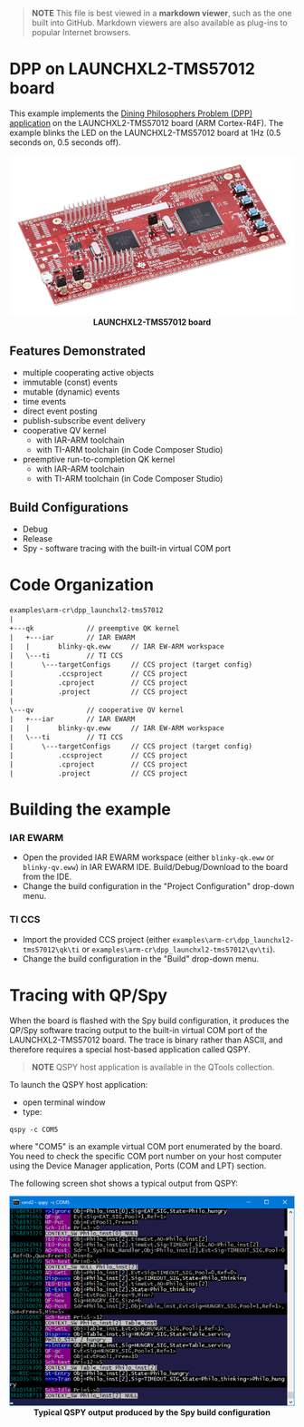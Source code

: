 > **NOTE**
This file is best viewed in a **markdown viewer**, such as the one built into GitHub. Markdown viewers are also available as plug-ins to popular Internet browsers.

# DPP on LAUNCHXL2-TMS57012 board
This example implements the [Dining Philosophers Problem (DPP) application](https://www.state-machine.com/qpc/tut_dpp.html) on the LAUNCHXL2-TMS57012 board (ARM Cortex-R4F). The example blinks the LED on the LAUNCHXL2-TMS57012 board at 1Hz (0.5 seconds on, 0.5 seconds off).

<p align="center">
<img src="./launchxl2-tms57012.png"/><br>
<b>LAUNCHXL2-TMS57012 board</b>
</p>

## Features Demonstrated
- multiple cooperating active objects
- immutable (const) events
- mutable (dynamic) events
- time events
- direct event posting
- publish-subscribe event delivery
- cooperative QV kernel
  + with IAR-ARM toolchain
  + with TI-ARM toolchain (in Code Composer Studio)
- preemptive run-to-completion QK kernel
  + with IAR-ARM toolchain
  + with TI-ARM toolchain (in Code Composer Studio)

## Build Configurations
- Debug
- Release
- Spy - software tracing with the built-in virtual COM port

# Code Organization
```
examples\arm-cr\dpp_launchxl2-tms57012
|
+---qk             // preemptive QK kernel
|   +---iar        // IAR EWARM
|   |       blinky-qk.eww     // IAR EW-ARM workspace
|   \---ti         // TI CCS
|       \---targetConfigs     // CCS project (target config)
|           .ccsproject       // CCS project
|           .cproject         // CCS project
|           .project          // CCS project
|
\---qv             // cooperative QV kernel
|   +---iar        // IAR EWARM
|   |       blinky-qv.eww     // IAR EW-ARM workspace
|   \---ti         // TI CCS
|       \---targetConfigs     // CCS project (target config)
|           .ccsproject       // CCS project
|           .cproject         // CCS project
|           .project          // CCS project
```

# Building the example

### IAR EWARM
- Open the provided IAR EWARM workspace (either `blinky-qk.eww` or `blinky-qv.eww`)
in IAR EWARM IDE. Build/Debug/Download to the board from the IDE.
- Change the build configuration in the "Project Configuration" drop-down menu.

### TI CCS
- Import the provided CCS project (either `examples\arm-cr\dpp_launchxl2-tms57012\qk\ti`
or `examples\arm-cr\dpp_launchxl2-tms57012\qv\ti`).
- Change the build configuration in the "Build" drop-down menu.

# Tracing with QP/Spy
When the board is flashed with the Spy build configuration, it produces the QP/Spy software tracing output to the built-in virtual COM port of the LAUNCHXL2-TMS57012 board. The trace is binary rather than ASCII, and therefore requires a special host-based application called QSPY.

> **NOTE** QSPY host application is available in the QTools collection.

To launch the QSPY host application:
- open terminal window
- type:

```
qspy -c COM5
```

where "COM5" is an example virtual COM port enumerated by the board. You need to check the specific COM port number on your host computer using the Device Manager application, Ports (COM and LPT) section.


The following screen shot shows a typical output from QSPY:

<p align="center">
<img src="./qspy-output.png"/><br>
<b>Typical QSPY output produced by the Spy build configuration</b>
</p>

